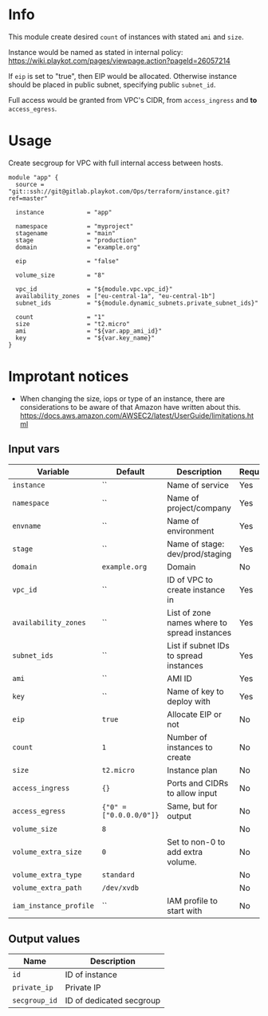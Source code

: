 # Info

This module create desired `count` of instances with stated `ami` and `size`.

Instance would be named as stated in internal policy: https://wiki.playkot.com/pages/viewpage.action?pageId=26057214

If `eip` is set to "true", then EIP would be allocated. Otherwise instance should be placed in public subnet, specifying public `subnet_id`.

Full access would be granted from VPC's CIDR, from `access_ingress` and **to** `access_egress`.


# Usage

Create secgroup for VPC with full internal access between hosts.

```
module "app" {
  source = "git::ssh://git@gitlab.playkot.com/Ops/terraform/instance.git?ref=master"

  instance            = "app"

  namespace           = "myproject"
  stagename           = "main"
  stage               = "production"
  domain              = "example.org"

  eip                 = "false"

  volume_size         = "8"

  vpc_id              = "${module.vpc.vpc_id}"
  availability_zones  = ["eu-central-1a", "eu-central-1b"]
  subnet_ids          = "${module.dynamic_subnets.private_subnet_ids}"

  count               = "1"
  size                = "t2.micro"
  ami                 = "${var.app_ami_id}"
  key                 = "${var.key_name}"
}
```

# Improtant notices

- When changing the size, iops or type of an instance, there are considerations to be aware of that Amazon have written about this.
  https://docs.aws.amazon.com/AWSEC2/latest/UserGuide/limitations.html

## Input vars

| Variable             | Default       | Description                     | Required |
| ---                  | ---           | ---                             | ---      |
| `instance`           | ``            | Name of service                 | Yes |
| `namespace`          | ``            | Name of project/company         | Yes      |
| `envname`            | ``            | Name of environment             | Yes      |
| `stage`              | ``            | Name of stage: dev/prod/staging | Yes      |
| `domain`             | `example.org` | Domain                          | No       |
| `vpc_id`             | ``            | ID of VPC to create instance in | Yes      |
| `availability_zones` | ``            | List of zone names where to spread instances | Yes |
| `subnet_ids`         | ``            | List if subnet IDs to spread instances | Yes |
| `ami`                | ``            | AMI ID                          | Yes      |
| `key`                | ``            | Name of key to deploy with      | Yes      |
| `eip`                | `true`        | Allocate EIP or not             | No       |
| `count`              | `1`           | Number of instances to create   | No       |
| `size`               | `t2.micro`    | Instance plan                   | No       |
| `access_ingress`     | `{}`          | Ports and CIDRs to allow input  | No       |
| `access_egress`      | `{"0" = ["0.0.0.0/0"]}` | Same, but for output  | No       |
| `volume_size`        | `8`           |                                 | No       |
| `volume_extra_size`  | `0`           | Set to non-0 to add extra volume. | No       |
| `volume_extra_type`  | `standard`    |                                 | No       |
| `volume_extra_path`  | `/dev/xvdb`   |                                 | No       |
| `iam_instance_profile`| ``           | IAM profile to start with       | No       |

## Output values

| Name          | Description      |
| ---           | ---              |
| `id`          | ID of instance   |
| `private_ip`  | Private IP       |
| `secgroup_id` | ID of dedicated secgroup |

